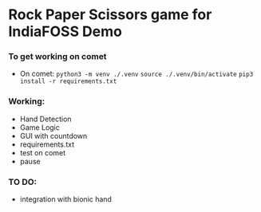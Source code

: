 # Rock Paper Scissors game for IndiaFOSS Demo

### To get working on comet
- On comet: 
```python3 -m venv ./.venv```
```source ./.venv/bin/activate```
```pip3 install -r requirements.txt```

### Working:

- Hand Detection
- Game Logic
- GUI with countdown
- requirements.txt
- test on comet
- pause

### TO DO:

- integration with bionic hand
